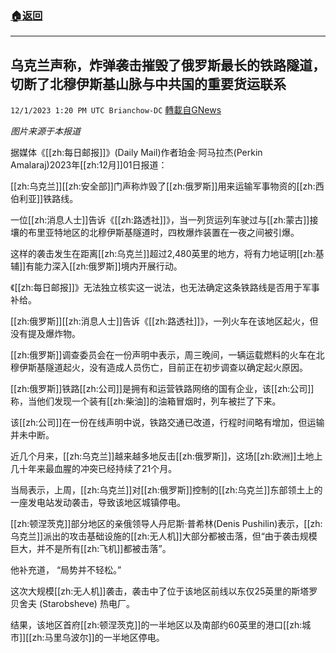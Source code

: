 ###  [:house:返回](README.md)
---


## 乌克兰声称，炸弹袭击摧毁了俄罗斯最长的铁路隧道，切断了北穆伊斯基山脉与中共国的重要货运联系
`12/1/2023 1:20 PM UTC Brianchow-DC` [轉載自GNews](https://gnews.org/articles/2059593)

*图片来源于本报道*

据媒体《[[zh:每日邮报]]》(Daily Mail)作者珀金·阿马拉杰(Perkin Amalaraj)2023年[[zh:12月]]01日报道：

[[zh:乌克兰]][[zh:安全部]]门声称炸毁了[[zh:俄罗斯]]用来运输军事物资的[[zh:西伯利亚]]铁路线。

一位[[zh:消息人士]]告诉《[[zh:路透社]]》，当一列货运列车驶过与[[zh:蒙古]]接壤的布里亚特地区的北穆伊斯基隧道时，四枚爆炸装置在一夜之间被引爆。

这样的袭击发生在距离[[zh:乌克兰]]超过2,480英里的地方，将有力地证明[[zh:基辅]]有能力深入[[zh:俄罗斯]]境内开展行动。

《[[zh:每日邮报]]》无法独立核实这一说法，也无法确定这条铁路线是否用于军事补给。

[[zh:俄罗斯]][[zh:消息人士]]告诉《[[zh:路透社]]》，一列火车在该地区起火，但没有提及爆炸物。

[[zh:俄罗斯]]调查委员会在一份声明中表示，周三晚间，一辆运载燃料的火车在北穆伊斯基隧道起火，没有造成人员伤亡，目前正在初步调查以确定起火原因。

[[zh:俄罗斯]]铁路[[zh:公司]]是拥有和运营铁路网络的国有企业，该[[zh:公司]]称，当他们发现一个装有[[zh:柴油]]的油箱冒烟时，列车被拦了下来。

该[[zh:公司]]在一份在线声明中说，铁路交通已改道，行程时间略有增加，但运输并未中断。

近几个月来，[[zh:乌克兰]]越来越多地反击[[zh:俄罗斯]]，这场[[zh:欧洲]]土地上几十年来最血腥的冲突已经持续了21个月。

当局表示，上周，[[zh:乌克兰]]对[[zh:俄罗斯]]控制的[[zh:乌克兰]]东部领土上的一座发电站发动袭击，导致该地区城镇停电。

[[zh:顿涅茨克]]部分地区的亲俄领导人丹尼斯·普希林(Denis Pushilin)表示，[[zh:乌克兰]]派出的攻击基础设施的[[zh:无人机]]大部分都被击落，但“由于袭击规模巨大，并不是所有[[zh:飞机]]都被击落”。

他补充道， “局势并不轻松。”

这次大规模[[zh:无人机]]袭击，袭击中了位于该地区前线以东仅25英里的斯塔罗贝舍夫 (Starobsheve) 热电厂。

结果，该地区首府[[zh:顿涅茨克]]的一半地区以及南部约60英里的港口[[zh:城市]][[zh:马里乌波尔]]的一半地区停电。
